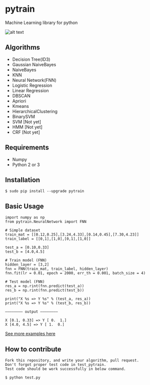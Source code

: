 # pytrain

Machine Learning library for python

![alt text](https://github.com/becxer/pytrain/raw/master/tmp/pytrain.png "pytrain")


## Algorithms

+ Decision Tree(ID3)
+ Gaussian NaiveBayes
+ NaiveBayes
+ KNN
+ Neural Network(FNN)
+ Logistic Regression
+ Linear Regression
+ DBSCAN
+ Apriori
+ Kmeans
+ HierarchicalClustering
+ BinarySVM
+ SVM [Not yet]
+ HMM [Not yet]
+ CRF [Not yet]

## Requirements

 - Numpy
 - Python 2 or 3

## Installation

    $ sudo pip install --upgrade pytrain
    
## Basic Usage

    import numpy as np
    from pytrain.NeuralNetwork import FNN

    # Simple dataset
    train_mat = [[0.12,0.25],[3.24,4.33],[0.14,0.45],[7.30,4.23]]
    train_label = [[0,1],[1,0],[0,1],[1,0]]

    test_a = [0.10,0.33]
    test_b = [4.0,4.5]

    # Train model (FNN)
    hidden_layer = [3,2]
    fnn = FNN(train_mat, train_label, hidden_layer)
    fnn.fit(lr = 0.01, epoch = 2000, err_th = 0.001, batch_size = 4)

    # Test model (FNN)
    res_a = np.rint(fnn.predict(test_a))
    res_b = np.rint(fnn.predict(test_b))

    print("X %s => Y %s" % (test_a, res_a))
    print("X %s => Y %s" % (test_b, res_b))

    ———————— output ————————

    X [0.1, 0.33] => Y [ 0.  1.]
    X [4.0, 4.5] => Y [ 1.  0.]

[See more examples here](https://github.com/becxer/pytrain/tree/master/examples)

## How to contribute

    Fork this repository, and write your algorithm, pull request.
    Don't forgot proper test code in test_pytrain.
    Test code should be work successfully in below command.
    
    $ python test.py
